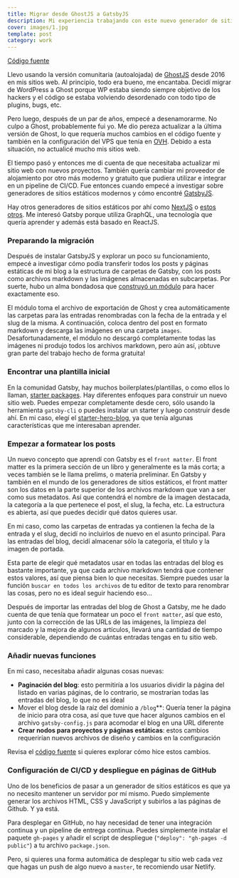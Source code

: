 ```yaml
---
title: Migrar desde GhostJS a GatsbyJS
description: Mi experiencia trabajando con este nuevo generador de sitios estáticos que todo el mundo parece adorar
cover: images/1.jpg
template: post
category: work
---
```


<a class="btn github" href="https://github.com/gazpachu/joanmira" target="_blank">Código fuente</a>

Llevo usando la versión comunitaria (autoalojada) de [GhostJS](http://ghost.org) desde 2016 en mis sitios web. Al principio, todo era bueno, me encantaba. Decidí migrar de WordPress a Ghost porque WP estaba siendo siempre objetivo de los hackers y el código se estaba volviendo desordenado con todo tipo de plugins, bugs, etc.

Pero luego, después de un par de años, empecé a desenamorarme. No culpo a Ghost, probablemente fui yo. Me dio pereza actualizar a la última versión de Ghost, lo que requería muchos cambios en el código fuente y también en la configuración del VPS que tenía en [OVH](http://ovh.es). Debido a esta situación, no actualicé mucho mis sitios web.

El tiempo pasó y entonces me di cuenta de que necesitaba actualizar mi sitio web con nuevos proyectos. También quería cambiar mi proveedor de alojamiento por otro más moderno y gratuito que pudiera utilizar e integrar en un pipeline de CI/CD. Fue entonces cuando empecé a investigar sobre generadores de sitios estáticos modernos y cómo encontré [GatsbyJS](http://gatsbyjs.org).

Hay otros generadores de sitios estáticos por ahí como [NextJS](https://nextjs.org/) o [estos otros](https://www.netlify.com/blog/2017/05/25/top-ten-static-site-generators-of-2017/). Me interesó Gatsby porque utiliza GraphQL, una tecnología que quería aprender y además está basado en ReactJS.

### Preparando la migración

Después de instalar GatsbyJS y explorar un poco su funcionamiento, empecé a investigar cómo podía transferir todos los posts y páginas estáticas de mi blog a la estructura de carpetas de Gatsby, con los posts como archivos markdown y las imágenes almacenadas en subcarpetas. Por suerte, hubo un alma bondadosa que [construyó un módulo](https://github.com/InsidersByte/ghost-to-gatsby) para hacer exactamente eso.

El módulo toma el archivo de exportación de Ghost y crea automáticamente las carpetas para las entradas renombradas con la fecha de la entrada y el slug de la misma. A continuación, coloca dentro del post en formato markdown y descarga las imágenes en una carpeta `images`. Desafortunadamente, el módulo no descargó completamente todas las imágenes ni produjo todos los archivos markdown, pero aún así, ¡obtuve gran parte del trabajo hecho de forma gratuita!

### Encontrar una plantilla inicial

En la comunidad Gatsby, hay muchos boilerplates/plantillas, o como ellos lo llaman, [starter packages](https://www.gatsbyjs.org/starters/?v=2). Hay diferentes enfoques para construir un nuevo sitio web. Puedes empezar completamente desde cero, sólo usando la herramienta `gatsby-cli` o puedes instalar un starter y luego construir desde ahí. En mi caso, elegí el [starter-hero-blog](https://github.com/greglobinski/gatsby-starter-hero-blog), ya que tenía algunas características que me interesaban aprender.

### Empezar a formatear los posts

Un nuevo concepto que aprendí con Gatsby es el `front matter`. El front matter es la primera sección de un libro y generalmente es la más corta; a veces también se le llama prelims, o materia preliminar. En Gatsby y también en el mundo de los generadores de sitios estáticos, el front matter son los datos en la parte superior de los archivos markdown que van a ser como sus metadatos. Así que contendrá el nombre de la imagen destacada, la categoría a la que pertenece el post, el slug, la fecha, etc. La estructura es abierta, así que puedes decidir qué datos quieres usar.

En mi caso, como las carpetas de entradas ya contienen la fecha de la entrada y el slug, decidí no incluirlos de nuevo en el asunto principal. Para las entradas del blog, decidí almacenar sólo la categoría, el título y la imagen de portada.

Esta parte de elegir qué metadatos usar en todas las entradas del blog es bastante importante, ya que cada archivo markdown tendrá que contener estos valores, así que piensa bien lo que necesitas. Siempre puedes usar la función `buscar en todos los archivos` de tu editor de texto para renombrar las cosas, pero no es ideal seguir haciendo eso...

Después de importar las entradas del blog de Ghost a Gatsby, me he dado cuenta de que tenía que formatear un poco el `front matter`, así que esto, junto con la corrección de las URLs de las imágenes, la limpieza del marcado y la mejora de algunos artículos, llevará una cantidad de tiempo considerable, dependiendo de cuántas entradas tengas en tu sitio web.

### Añadir nuevas funciones

En mi caso, necesitaba añadir algunas cosas nuevas:

- **Paginación del blog**: esto permitiría a los usuarios dividir la página del listado en varias páginas, de lo contrario, se mostrarían todas las entradas del blog, lo que no es ideal
- Mover el blog desde la raíz del dominio a `/blog`**: Quería tener la página de inicio para otra cosa, así que tuve que hacer algunos cambios en el archivo `gatsby-config.js` para acomodar el blog en una URL diferente
- **Crear nodos para proyectos y páginas estáticas**: estos cambios requerirían nuevos archivos de diseño y cambios en la configuración

Revisa el [código fuente](https://github.com/gazpachu/joanmira/tree/gatsby) si quieres explorar cómo hice estos cambios.

### Configuración de CI/CD y despliegue en páginas de GitHub

Uno de los beneficios de pasar a un generador de sitios estáticos es que ya no necesito mantener un servidor por mí mismo. Puedo simplemente generar los archivos HTML, CSS y JavaScript y subirlos a las páginas de Github. Y ya está.

Para desplegar en GitHub, no hay necesidad de tener una integración continua y un pipeline de entrega continua. Puedes simplemente instalar el paquete `gh-pages` y añadir el script de despliegue (`"deploy": "gh-pages -d public"`) a tu archivo `package.json`.

Pero, si quieres una forma automática de desplegar tu sitio web cada vez que hagas un push de algo nuevo a `master`, te recomiendo usar Netlify.
